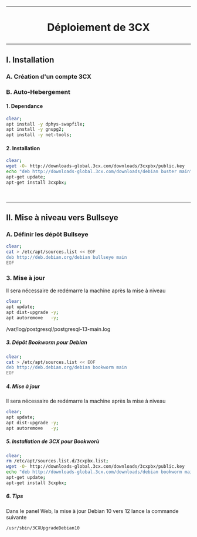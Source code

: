 ---------------------------------------------------------------------------------------------------------------------------------------------------------
# <p align='center'> Déploiement de 3CX </p>

---------------------------------------------------------------------------------------------------------------------------------------------------------
## I. Installation
### A. Création d'un compte 3CX
### B. Auto-Hebergement
#### 1. Dependance
```bash
clear;
apt install -y dphys-swapfile;
apt install -y gnupg2;
apt install -y net-tools;
```
#### 2. Installation
```bash
clear;
wget -O- http://downloads-global.3cx.com/downloads/3cxpbx/public.key    | apt-key add -
echo "deb http://downloads-global.3cx.com/downloads/debian buster main" | tee /etc/apt/sources.list.d/3cxpbx.list;
apt-get update;
apt-get install 3cxpbx;
```

<br />

---------------------------------------------------------------------------------------------------------------------------------------------------------
## II. Mise à niveau vers Bullseye
### A. Définir les dépôt Bullseye 
```bash
clear;
cat > /etc/apt/sources.list << EOF
deb http://deb.debian.org/debian bullseye main
EOF
```

### 3. Mise à jour
Il sera nécessaire de redémarre la machine après la mise à niveau
```bash
clear;
apt update;
apt dist-upgrade -y;
apt autoremove   -y;
```

/var/log/postgresql/postgresql-13-main.log










##### 3. Dépôt Bookworm pour Debian
```bash
clear;
cat > /etc/apt/sources.list << EOF
deb http://deb.debian.org/debian bookworm main
EOF
```

##### 4. Mise à jour
Il sera nécessaire de redémarre la machine après la mise à niveau
```bash
clear;
apt update;
apt dist-upgrade -y;
apt autoremove   -y;
```

##### 5. Installation de 3CX pour Bookworù
```bash
clear;
rm /etc/apt/sources.list.d/3cxpbx.list;
wget -O- http://downloads-global.3cx.com/downloads/3cxpbx/public.key      | apt-key add -
echo "deb http://downloads-global.3cx.com/downloads/debian bookworm main" | tee /etc/apt/sources.list.d/3cxpbx.list;
apt-get update;
apt-get install 3cxpbx;
```

##### 6. Tips
Dans le panel Web, la mise à jour Debian 10 vers 12 lance la commande suivante
```
/usr/sbin/3CXUpgradeDebian10
```
